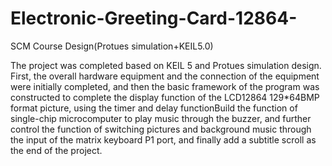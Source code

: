 # Electronic-Greeting-Card-12864-
SCM Course Design(Protues simulation+KEIL5.0)

The project was completed based on KEIL 5 and Protues simulation design. First, 
the overall hardware equipment and the connection of the equipment were initially 
completed, and then the basic framework of the program was constructed to 
complete the display function of the LCD12864 129*64BMP format picture, using 
the timer and delay functionBuild the function of single-chip microcomputer to 
play music through the buzzer, and further control the function of switching
pictures and background music through the input of the matrix keyboard P1 port, 
and finally add a subtitle scroll as the end of the project.
